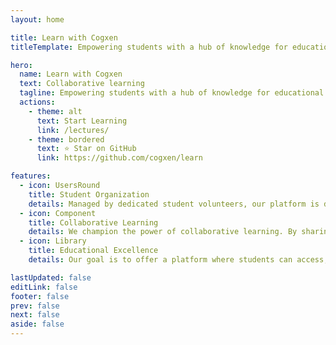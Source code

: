 ```yaml
---
layout: home

title: Learn with Cogxen
titleTemplate: Empowering students with a hub of knowledge for educational excellence and collaborative innovation.

hero:
  name: Learn with Cogxen
  text: Collaborative learning
  tagline: Empowering students with a hub of knowledge for educational excellence and collaborative innovation.
  actions:
    - theme: alt
      text: Start Learning
      link: /lectures/
    - theme: bordered
      text: ⭐ Star on GitHub
      link: https://github.com/cogxen/learn

features:
  - icon: UsersRound
    title: Student Organization
    details: Managed by dedicated student volunteers, our platform is designed to provide a central hub of knowledge, supporting educational excellence and fostering collaborative innovation.
  - icon: Component
    title: Collaborative Learning
    details: We champion the power of collaborative learning. By sharing diverse perspectives, experiences, and valuable resources, we aim to create a rich and dynamic educational environment.
  - icon: Library
    title: Educational Excellence
    details: Our goal is to offer a platform where students can access, contribute to, and benefit from a wide array of educational materials, supporting learners at all levels and across various disciplines.

lastUpdated: false
editLink: false
footer: false
prev: false
next: false
aside: false
---
```

